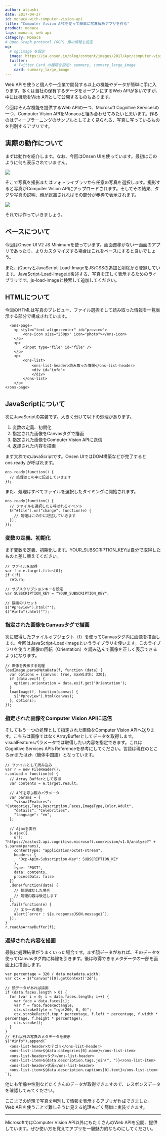 ```yaml
---
author: atsushi
date: 2017-04-27
id: monaca-with-computer-vision-api
title: "Computer Vision APIを使って簡単に写真解析アプリを作る"
product: monaca
tags: monaca, web api
category: Monaca
# Open Graph protocol (OGP) 用の情報を設定
og:
  # og:image を設定
  image: https://ja.onsen.io/blog/content/images/2017/Apr/computer-vision-1.png
  twitter:
    # Twitter Card の種類を設定: summary, summary_large_image
    card: summary_large_image
---
```


Web APIを使うと個人や一企業で開発する以上の機能やデータが簡単に手に入ります。多くは自社の保有するデータをオープンにするWeb APIが多いですが、中には機能をWeb APIとして公開するものもあります。

今回はそんな機能を提供するWeb APIの一つ、Microsoft Cognitive Servicesの一つ、Computer Vision APIをMonacaと組み合わせてみたいと思います。作るのはディープラーニングのサンプルとしてよく見られる、写真に写っているものを判別するアプリです。

## 実際の動作について

まずは動作を紹介します。なお、今回はOnsen UIを使っています。最初はこのように何も表示されていません。

![](/blog/content/images/2017/Apr/computer-vision-2.png)

そこで写真を撮影またはフォトライブラリから任意の写真を選択します。撮影すると写真がComputer Vision APIにアップロードされます。そしてその結果、タグや写真の説明、顔が認識されればその部分が赤枠で表示されます。

![](/blog/content/images/2017/Apr/computer-vision-1.png)

それでは作っていきましょう。

## ベースについて

今回はOnsen UI V2 JS Minimumを使っています。画面遷移がない一画面のアプリであったり、よりカスタマイズする場合はこれをベースにすると良いでしょう。

また、jQueryとJavaScript-Load-ImageをJS/CSSの追加と削除から登録しています。JavaScript-Load-Imageは後述する、写真を正しく表示するためのライブラリです。js-load-imageと検索して追加してください。

## HTMLについて

今回のHTMLは写真のプレビュー、ファイル選択そして読み取った情報を一覧表示する部分で構成されています。

      <ons-page>
      	<p style="text-align:center" id="preview">
    	  	<ons-icon size="250px" icon="photo"></ons-icon>
      	</p>
      	<p>
      		<input type="file" id="file" />
    	</p>
    	<p>
        	<ons-list>
        		<ons-list-header>読み取った情報</ons-list-header>
    	    	<div id="info">
        		</div>
    	    </ons-list>
        </p>
    </ons-page>

## JavaScriptについて

次にJavaScriptの実装です。大きく分けて以下の処理があります。

1. 変数の定義、初期化
2. 指定された画像をCanvasタグで描画
3. 指定された画像をComputer Vision APIに送信
4. 返却された内容を描画

まず大枠でのJavaScriptです。Onsen UIではDOM構築などが完了すると ons.ready が呼ばれます。

    ons.ready(function() {
      // 処理はこの中に記述していきます
    });

また、処理はすべてファイルを選択したタイミングに開始されます。

    ons.ready(function() {
      // ファイルを選択したら呼ばれるイベント
      $("#file").on("change", function(e) {
        // 処理はこの中に記述していきます
      });
    });

### 変数の定義、初期化

まず変数を定義、初期化します。YOUR_SUBSCRIPTION_KEYは自分で取得したものと差し替えてください。

    // ファイルを取得
    var f = e.target.files[0];
    if (!f)
      return;
    
    // サブスクリプションキーを設定
    var SUBSCRIPTION_KEY = "YOUR_SUBSCRIPTION_KEY";
    
    // 描画のリセット
    $("#preview").html("");
    $("#info").html("");

### 指定された画像をCanvasタグで描画

次に取得したファイルオブジェクト（f）を使ってCanvasタグ内に画像を描画します。今回はJavaScript-Load-Imageというライブラリを使います。このライブラリを使うと画像の回転（Orientation）を読み込んで画像を正しく表示できるようになります。

    // 画像を表示する処理
    loadImage.parseMetaData(f, function (data) {
      var options = {canvas: true, maxWidth: 320};
      if (data.exif) {
        options.orientation = data.exif.get('Orientation');
      }
      loadImage(f, function(canvas) {
        $("#preview").html(canvas);
      }, options);
    });

 ### 指定された画像をComputer Vision APIに送信

そしてもう一つの処理として指定された画像をComputer Vision APIへ送ります。こちらは画像ではなくArrayBufferとしてデータを取得します。visualFeaturesパラメータでは取得したい内容を指定できます。これはCognitive Services APIs Referenceを参考にしてください。言語は現在のところenまたはzh（簡体中国語）となっています。

    // ファイルとして読み込み
    var r = new FileReader();
    r.onload = function(e) {
      // Array Bufferとして取得
      var contents = e.target.result;
      
      // APIを呼ぶ際のパラメータ
      var params = {
        "visualFeatures": "Categories,Tags,Description,Faces,ImageType,Color,Adult",
        "details": "Celebrities",
        "language": "en",
      };
      
      // Ajaxを実行
      $.ajax({
        url: "https://eastus2.api.cognitive.microsoft.com/vision/v1.0/analyze?" + $.param(params),
        contentType: "application/octet-stream",
        headers: {
          "Ocp-Apim-Subscription-Key": SUBSCRIPTION_KEY
        },
        type: "POST",
        data: contents,
        processData: false
      })
      .done(function(data) {
        // 処理成功した場合
        // 処理内容は後述します
      })
      .fail(function(e) {
        // エラーの場合
        alert(`error : ${e.responseJSON.message}`);
      });
    }
    r.readAsArrayBuffer(f);

### 返却された内容を描画

最後に処理結果がうまくいった場合です。まず顔データがあれば、そのデータを使ってCanvasタグ内に枠線を引きます。後は取得できるメタデータの一部を画面上に描画します。

    var percentage = 320 / data.metadata.width;
    var ctx = $("canvas")[0].getContext('2d');
    
    // 顔データがあれば描画
    if (data.faces.length > 0) {
      for (var i = 0; i < data.faces.length; i++) {
        var face = data.faces[i];
        var f = face.faceRectangle;
        ctx.strokeStyle = "rgb(200, 0, 0)";
        ctx.strokeRect(f.top * percentage, f.left * percentage, f.width * percentage, f.height * percentage);
        ctx.stroke();
      }
    }
    // それ以外の写真のメタデータを表示
    $("#info").append(`
      <ons-list-header>カテゴリ</ons-list-header>
      <ons-list-item>${data.categories[0].name}</ons-list-item>
      <ons-list-header>タグ</ons-list-header>
      <ons-list-item>${data.description.tags.join(", ")}</ons-list-item>
      <ons-list-header>状況</ons-list-header>
      <ons-list-item>${data.description.captions[0].text}</ons-list-item>
    `);

他にも年齢や性別などたくさんのデータが取得できますので、レスポンスデータを確認してみてください。

ここまでの処理で写真を判別して情報を表示するアプリが作成できました。Web APIを使うことで難しそうに見える処理もごく簡単に実装できます。

---

MicrosoftではComputer Vision API以外にもたくさんのWeb APIを公開、提供しています。ぜひ使い方を覚えてアプリを一層魅力的なものにしてください。
